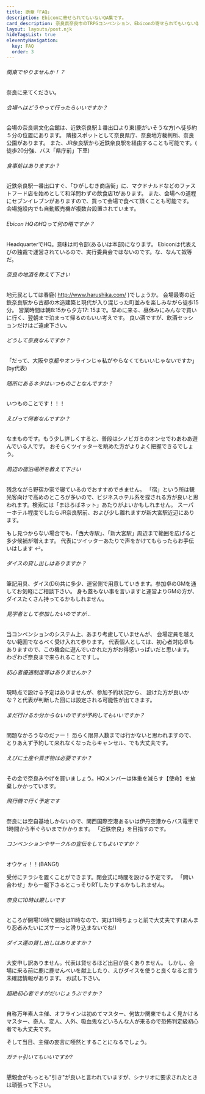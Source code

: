 ```yaml
---
title: 断章「FAQ」
description: Ebiconに寄せられてもいないQA集です。
card_description: 奈良県奈良市のTRPGコンベンション、Ebiconの寄せられてもいないQA集です。
layout: layouts/post.njk
hideTagsList: true
eleventyNavigation:
  key: FAQ
  order: 3
---
```


###### 関東でやりませんか！？

奈良に来てください。

###### 会場へはどうやって行ったらいいですか？

会場の奈良県文化会館は、近鉄奈良駅１番出口より東(鹿がいそうな方)へ徒歩約５分の位置にあります。 隣接スポットとして奈良県庁、奈良地方裁判所、奈良公園があります。 また、JR奈良駅から近鉄奈良駅を経由することも可能です。(
徒歩20分強、バス「県庁前」下車)

###### 食事処はありますか？

近鉄奈良駅一番出口すぐ、「ひがしむき商店街」に、マクドナルドなどのファストフード店を始めとして和洋問わずの飲食店1があります。 また、会場への道程にセブンイレブンがありますので、買って会場で食べて頂くことも可能です。
会場施設内でも自動販売機が複数台設置されています。

###### Ebicon HQのHQって何の略ですか？

HeadquarterでHQ。意味は司令部(あるいは本部)になります。 Ebiconは代表えびの独裁で運営されているので、実行委員会ではないのです。な、なんて奴等だ。

###### 奈良の地酒を教えて下さい

地元民としては春鹿( http://www.harushika.com/ )でしょうか。 会場最寄の近鉄奈良駅から古都の木造建築と現代が入り混じった町並みを楽しみながら徒歩15分。 営業時間は朝8:15から夕方17:
15まで。早めに来る、昼休みにみんなで買いに行く、翌朝まで泊まって帰るのもいい考えです。 良い酒ですが、飲酒セッションだけはご遠慮下さい。

###### どうして奈良なんですか？

「だって、大阪や京都やオンラインじゃ私がやらなくてもいいじゃないですか」(by代表)

###### 随所にあるネタはいつものことなんですか？

いつものことです！！！

###### えびって何者なんですか？

なまものです。もう少し詳しくすると、普段はシノビガミのオンセでわあわあ遊んでいる人です。 おそらくツイッターを眺めた方がよりよく把握できるでしょう。

###### 周辺の宿泊場所を教えて下さい

残念ながら野宿か家で寝ているのでおすすめできません。 「宿」という所は観光客向けで高めのところが多いので、ビジネスホテル系を探される方が良いと思われます。検索には「まほろばネット」あたりがよいかもしれません。
スーパーホテル程度でしたらJR奈良駅前、および少し離れますが新大宮駅近辺にあります。

もし見つからない場合でも、「西大寺駅」、「新大宮駅」周辺まで範囲を広げると多少候補が増えます。 代表にツイッターあたりで声をかけてもらったらお手伝いはします ↩。

###### ダイスの貸し出しはありますか？

筆記用具、ダイス(D6)共に多少、運営側で用意していきます。参加卓のGMを通してお気軽にご相談下さい。 身も蓋もない事を言いますと運営よりGMの方が、ダイスたくさん持ってるかもしれません。

###### 見学者として参加したいのですが…

当コンベンションのシステム上、あまり考慮していませんが、 会場定員を越えない範囲でなるべく受け入れて参ります。 代表個人としては、初心者対応卓もありますので、この機会に遊んでいかれた方がお得感いっぱいだと思います。
わざわざ奈良まで来られることですし。

###### 初心者優遇制度等はありませんか？

現時点で設ける予定はありませんが、参加予約状況から、 設けた方が良いかな？と代表が判断した回には設定される可能性が出てきます。

###### まだ行けるか分からないのですが予約してもいいですか？

問題なかろうなのだァー！ 恐らく限界人数までは行かないと思われますので、とりあえず予約して来れなくなったらキャンセル、でも大丈夫です。

###### えびに土産や貢ぎ物は必要ですか？

その金で奈良みやげを買いましょう。HQメンバーは体重を減らす【使命】を放棄しかかっています。

###### 飛行機で行く予定です

奈良には空自基地しかないので、関西国際空港あるいは伊丹空港からバス電車で1時間から半ぐらいまでかかります。 「近鉄奈良」を目指すのです。

###### コンベンションやサークルの宣伝をしてもよいですか？

オウケィ！！(BANG!)

受付にチラシを置くことができます。閉会式に時間を設ける予定です。 「問い合わせ」から一報下さるとこっそりRTしたりするかもしれません。

###### 奈良に10時は厳しいです

ところが開場10時で開始は11時なので、実は11時ちょっと前で大丈夫です(あんまり忍者みたいにズサーっと滑り込まないでね!)

###### ダイス運の貸し出しはありますか？

大変申し訳ありません。代表は貸せるほど出目が良くありません。 しかし、会場に来る前に鹿に鹿せんべいを献上したり、えびダイスを使うと良くなると言う未確認情報があります。 お試し下さい。

###### 超絶初心者ですがだいじょうぶですか？

自称万年素人主催、オフラインは初めてマスター、何故か関東でもよく見かけるマスター、奇人、変人、人外、吸血鬼などいろんな人が来るので恐怖判定級初心者でも大丈夫です。

そして当日、主催の妄言に唖然とすることになるでしょう。

###### ガチャ引いてもいいですか?
懇親会がもっとも"引き"が良いと言われていますが、シナリオに要求されたときは頑張って下さい。